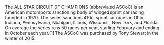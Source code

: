 The ALL STAR CIRCUIT OF CHAMPIONS (abbreviated ASCoC) is an American motorsports sanctioning body of winged sprint car racing founded in 1970. The series sanctions 410ci sprint car races in Ohio, Indiana, Pennsylvania, Michigan, Illinois, Wisconsin, New York, and Florida. On average the series runs 50 races per year, starting February and ending in October each year.[1] The ASCoC was purchased by Tony Stewart in the winter of 2015.

